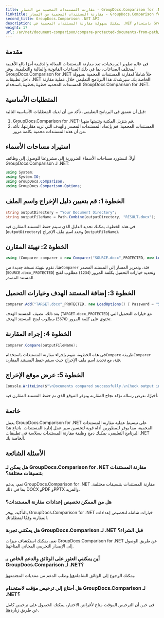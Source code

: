 ```yaml
---
title: مقارنة المستندات المحمية من المسار - GroupDocs.Comparison for .NET
linktitle: مقارنة المستندات المحمية من المسار - GroupDocs.Comparison for .NET
second_title: GroupDocs.Comparison .NET API
description: يمكنك بسهولة مقارنة المستندات المحمية في .NET باستخدام GroupDocs.Comparison لتحقيق التكامل السلس. تعزيز سير عمل إدارة المستندات الخاصة بك.
weight: 17
url: /ar/net/document-comparison/compare-protected-documents-from-path/
---
```

## مقدمة
في عالم تطوير البرمجيات، تعد مقارنة المستندات الفعالة والدقيقة أمرًا بالغ الأهمية لمختلف الصناعات، بما في ذلك الصناعات القانونية والمالية والتعليمية. يوفر GroupDocs.Comparison for .NET حلاً شاملاً لمقارنة المستندات المحمية بسهولة داخل تطبيقات .NET الخاصة بك. سيرشدك هذا البرنامج التعليمي خلال عملية مقارنة المستندات المحمية خطوة بخطوة باستخدام GroupDocs.Comparison for .NET.
## المتطلبات الأساسية
قبل أن نتعمق في البرنامج التعليمي، تأكد من أن لديك المتطلبات الأساسية التالية:
1.  GroupDocs.Comparison for .NET: قم بتنزيل المكتبة وتثبيتها من[هنا](https://releases.groupdocs.com/comparison/net/).
2. المستندات المحمية: قم بإعداد المستندات المصدر والهدف التي تريد مقارنتها. تأكد من أن هذه المستندات محمية بكلمة مرور.

## استيراد مساحات الأسماء
أولاً، لنستورد مساحات الأسماء الضرورية إلى مشروعنا للوصول إلى وظائف GroupDocs.Comparison لـ .NET:
```csharp
using System;
using System.IO;
using GroupDocs.Comparison;
using GroupDocs.Comparison.Options;
```

## الخطوة 1: قم بتعيين دليل الإخراج واسم الملف
```csharp
string outputDirectory = "Your Document Directory";
string outputFileName = Path.Combine(outputDirectory, "RESULT.docx");
```
في هذه الخطوة، يمكنك تحديد الدليل الذي سيتم حفظ المستند المقارن فيه (`outputDirectory`) وحدد اسم ملف الإخراج (`outputFileName`).
## الخطوة 2: تهيئة المقارن
```csharp
using (Comparer comparer = new Comparer("SOURCE.docx"_PROTECTED, new LoadOptions(){ Password = "1234" }))
```
 هنا، نقوم بتهيئة نسخة جديدة من`Comparer` فئة، وتمرير المسار إلى المستند المصدر (`SOURCE.docx_PROTECTED`) وتحديد خيارات التحميل بكلمة المرور (`1234`) مطلوب لفتح المستند المصدر.
## الخطوة 3: إضافة المستند الهدف وخيارات التحميل
```csharp
comparer.Add("TARGET.docx"_PROTECTED, new LoadOptions() { Password = "5678" });
```
بعد ذلك، نضيف المستند الهدف (`TARGET.docx_PROTECTED`) مع خيارات التحميل التي تحتوي على كلمة المرور (`5678`) مطلوب لفتح المستند الهدف.
## الخطوة 4: إجراء المقارنة
```csharp
comparer.Compare(outputFileName);
```
 في هذه الخطوة، نقوم بإجراء مقارنة المستندات باستخدام`Compare` طريقة`Comparer` فئة، مع تحديد اسم ملف الإخراج حيث سيتم حفظ المستند المقارن.
## الخطوة 5: عرض موقع الإخراج
```csharp
Console.WriteLine($"\nDocuments compared successfully.\nCheck output in {Directory.GetCurrentDirectory()}.");
```
أخيرًا، نعرض رسالة تؤكد نجاح المقارنة ونوفر الموقع الذي تم حفظ المستند المقارن فيه.

## خاتمة
يعمل GroupDocs.Comparison for .NET على تبسيط عملية مقارنة المستندات المحمية، مما يوفر للمطورين أداة قوية لتحسين سير عمل إدارة المستندات. باتباع هذا البرنامج التعليمي، يمكنك دمج وظيفة مقارنة المستندات بسلاسة في تطبيقات .NET الخاصة بك.
## الأسئلة الشائعة
### هل يمكن لـ GroupDocs.Comparison for .NET مقارنة المستندات بتنسيقات مختلفة؟
نعم، يدعم GroupDocs.Comparison for .NET مقارنة المستندات بتنسيقات مختلفة، بما في ذلك DOCX وPDF وPPTX والمزيد.
### هل من الممكن تخصيص إعدادات مقارنة المستندات؟
بالتأكيد، يوفر GroupDocs.Comparison for .NET خيارات شاملة لتخصيص إعدادات المقارنة وفقًا لمتطلباتك.
### هل يمكنني تجربة GroupDocs.Comparison لـ .NET قبل الشراء؟
 نعم، يمكنك استكشاف ميزات GroupDocs.Comparison for .NET عن طريق الوصول إلى الإصدار التجريبي المجاني المتاح[هنا](https://releases.groupdocs.com/).
### أين يمكنني العثور على الوثائق والدعم الخاص بـ GroupDocs.Comparison لـ .NET؟
 يمكنك الرجوع إلى الوثائق الشاملة[هنا](https://tutorials.groupdocs.com/comparison/net/) وطلب الدعم من منتديات المجتمع[هنا](https://forum.groupdocs.com/c/comparison/12).
### هل أحتاج إلى ترخيص مؤقت لاستخدام GroupDocs.Comparison لـ .NET؟
 في حين أن الترخيص المؤقت متاح لأغراض الاختبار، يمكنك الحصول على ترخيص كامل عن طريق زيارة[هنا](https://purchase.groupdocs.com/buy).
